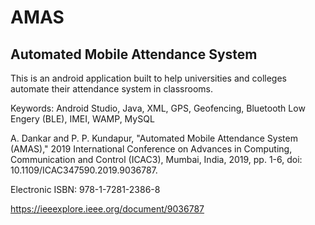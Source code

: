 # AMAS
## Automated Mobile Attendance System

This is an android application built to help universities and colleges automate their attendance system in classrooms.

Keywords: Android Studio, Java, XML, GPS, Geofencing, Bluetooth Low Engery (BLE), IMEI, WAMP, MySQL



A. Dankar and P. P. Kundapur, "Automated Mobile Attendance System (AMAS)," 2019 International Conference on Advances in Computing, Communication and Control (ICAC3), Mumbai, India, 2019, pp. 1-6, doi: 10.1109/ICAC347590.2019.9036787.

Electronic ISBN: 978-1-7281-2386-8 

https://ieeexplore.ieee.org/document/9036787
